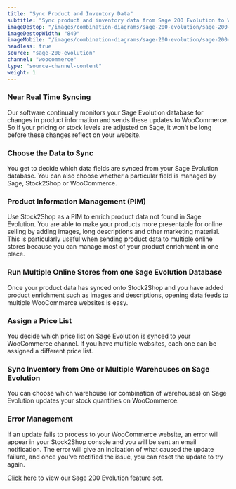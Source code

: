 ```yaml
---
title: "Sync Product and Inventory Data"
subtitle: "Sync product and inventory data from Sage 200 Evolution to WooCommerce."
imageDestop: "/images/combination-diagrams/sage-200-evolution/sage-200-evolution-woocommerce-inventory.svg"
imageDestopWidth: "849"
imageMobile: "/images/combination-diagrams/sage-200-evolution/sage-200-evolution-woocommerce-inventory.svg"
headless: true
source: "sage-200-evolution"
channel: "woocommerce"
type: "source-channel-content"
weight: 1
---
```


### Near Real Time Syncing
Our software continually monitors your Sage Evolution database for changes in product information and sends these updates to WooCommerce. So if your pricing or stock levels are adjusted on Sage, it won’t be long before these changes reflect on your website.

### Choose the Data to Sync
You get to decide which data fields are synced from your Sage Evolution database. You can also choose whether a particular field is managed by Sage, Stock2Shop or WooCommerce.

### Product Information Management (PIM)
Use Stock2Shop as a PIM to enrich product data not found in Sage Evolution. You are able to make your products more presentable for online selling by adding images, long descriptions and other marketing material. This is particularly useful when sending product data to multiple online stores because you can manage most of your product enrichment in one place.

### Run Multiple Online Stores from one Sage Evolution Database
Once your product data has synced onto Stock2Shop and you have added product enrichment such as images and descriptions, opening data feeds to multiple WooCommerce websites is easy.

### Assign a Price List
You decide which price list on Sage Evolution is synced to your WooCommerce channel. If you have multiple websites, each one can be assigned a different price list.

### Sync Inventory from One or Multiple Warehouses on Sage Evolution
You can choose which warehouse (or combination of warehouses) on Sage Evolution updates your stock quantities on WooCommerce.

### Error Management
If an update fails to process to your WooCommerce website, an error will appear in your Stock2Shop console and you will be sent an email notification. The error will give an indication of what caused the update failure, and once you’ve rectified the issue, you can reset the update to try again.


[Click here](/help/features/sage-200-evolution/ "Sage 200 Evolution Features") to view our Sage 200 Evolution feature set.